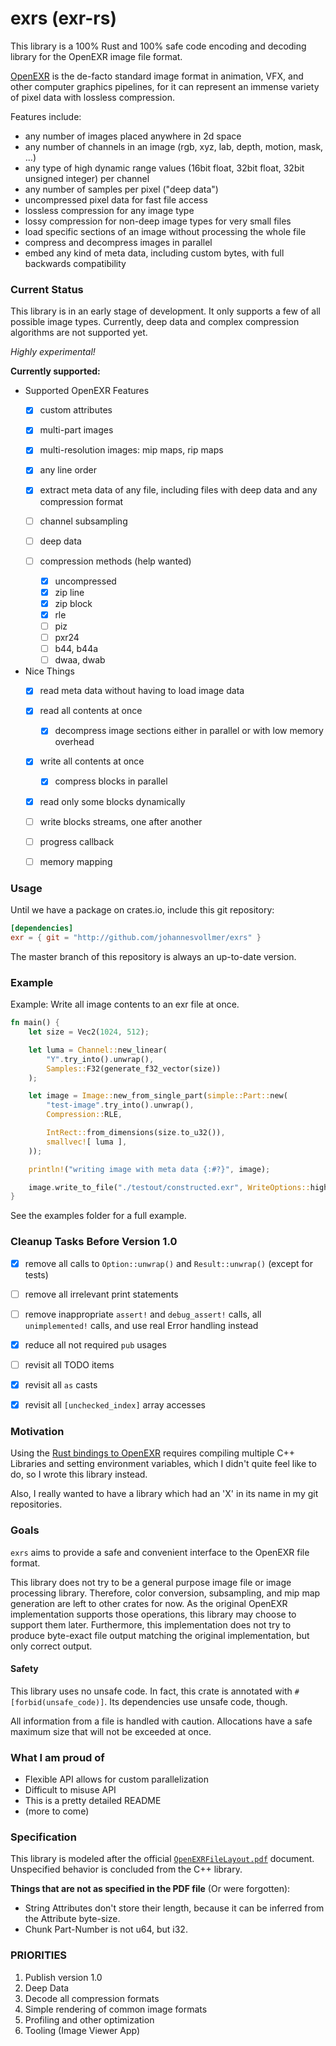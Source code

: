 # exrs (exr-rs)

This library is a 100% Rust and 100% safe code 
encoding and decoding library for the OpenEXR image file format.

[OpenEXR](http://www.openexr.com/) 
is the de-facto standard image format in animation, VFX, and 
other computer graphics pipelines, for it can represent an immense variety of pixel data with lossless compression. 

Features include:
- any number of images placed anywhere in 2d space
- any number of channels in an image (rgb, xyz, lab, depth, motion, mask, ...)
- any type of high dynamic range values (16bit float, 32bit float, 32bit unsigned integer) per channel
- any number of samples per pixel ("deep data")
- uncompressed pixel data for fast file access
- lossless compression for any image type 
- lossy compression for non-deep image types for very small files
- load specific sections of an image without processing the whole file
- compress and decompress images in parallel
- embed any kind of meta data, including custom bytes, with full backwards compatibility

### Current Status

This library is in an early stage of development. It only supports a few of all possible image types.
Currently, deep data and complex compression algorithms are not supported yet.

_Highly experimental!_

__Currently supported:__

- Supported OpenEXR Features
    - [x] custom attributes
    - [x] multi-part images
    - [x] multi-resolution images: mip maps, rip maps
    - [x] any line order
    - [x] extract meta data of any file, 
          including files with deep data and any compression format
    - [ ] channel subsampling
    - [ ] deep data
        
    - [ ] compression methods (help wanted)
        - [x] uncompressed
        - [x] zip line
        - [x] zip block
        - [x] rle
        - [ ] piz
        - [ ] pxr24
        - [ ] b44, b44a
        - [ ] dwaa, dwab

- Nice Things
    - [x] read meta data without having to load image data
    - [x] read all contents at once
        - [x] decompress image sections either 
              in parallel or with low memory overhead
    - [x] write all contents at once
        - [x] compress blocks in parallel
    - [x] read only some blocks dynamically
    - [ ] write blocks streams, one after another
    - [ ] progress callback
    - [ ] memory mapping
    
    
<!--
- [x] Inspecting Metadata
    - [x] Singlepart
        - [x] Tiles
        - [x] Scan lines
        - [x] Deep Tiles
        - [ ] Deep Scan Lines _(coded, but untested)_
    - [x] Multipart
        - [x] Tiles
        - [x] Scan lines
        - [ ] Deep Tiles _(coded, but untested)_
        - [x] Deep Scan Lines
    - [x] Multi Resolution
        - [x] Singular Resolution
        - [x] MipMaps
        - [x] RipMaps _(coded, but untested)_
    - [x] Non-Standard Attributes
        - [x] Reading those with known names and unknown names
        - [x] Reading those with known types
        - [x] Reading those with unknown types into a plain byte buffer
    - [ ] Nice API for preview attribute extraction
    
- [ ] Decompressing Pixel Data
    - [x] Any LineOrder
    - [x] Any Pixel Type (`f16`, `f32`, `u32`)
    - [x] Multipart
    - [ ] Deep Data
    - [x] Rip/Mip Maps  _(coded, but untested)_
    - [ ] Nice API for RGBA conversion and displaying other color spaces?
    - [ ] Compression Methods
        - [x] Uncompressed
        - [x] ZIPS
        - [x] ZIP
        - [x] RLE
        - [ ] PIZ
        - [ ] RXR24
        - [ ] B44, B44A
        - [ ] DWAA, DWAB

- [ ] Writing images
    - [x] Scan Lines
    - [x] Tiles
    - [x] Multipart
    - [ ] Deep Data
    - [ ] User supplied line order
    - [x] Rip/Mip Maps _(coded, but untested)_
    - [ ] 100% correct meta data
    - [x] Compression Methods
        - [x] Uncompressed
        - [x] ZIPS
        - [x] ZIP
        - [x] RLE
        - [ ] PIZ
        - [ ] RXR24
        - [ ] B44, B44A
        - [ ] DWAA, DWAB
    
- [x] Decompressing multiple blocks in parallel
- [ ] Compressing multiple blocks in parallel

- [ ] Profiling and real optimization
    - [ ] Memory Mapping?
- [ ] IO Progress callback?
- [ ] SIMD
- [ ] Detailed file validation
    - [ ] Channels with an x or y sampling rate other than 1 are allowed only in flat, scan-line based images.
    - [ ] If an image is deep or tiled, then the x and y sampling rates for all of its channels must be 1.
    - [ ] If the headers include timeCode and chromaticities attributes, then the values of those attributes must also be the same for all parts of a file
    - [ ] Scan-line based images cannot be multi-resolution images.
    - [ ] Scan-line based images cannot have unspecified line order?
    - [x] Image part name is required for multipart images
    - [ ] Enforce minimum length of 1 for arrays
    - [x] [Validate data_window matches data size when writing images] is not required because one is inferred from the other
    - [x] Channel names and image part names must be unique
    
- [ ] Explore different APIs
    - [ ] Let user decide how to store data
    - [x] Loading Metadata and specific tiles or blocks separately
-->
    

### Usage

Until we have a package on crates.io, include this git repository:

```toml
[dependencies]
exr = { git = "http://github.com/johannesvollmer/exrs" }
```

The master branch of this repository is always an up-to-date version.

### Example

Example: Write all image contents to an exr file at once.
```rust
fn main() {
    let size = Vec2(1024, 512);

    let luma = Channel::new_linear(
        "Y".try_into().unwrap(),
        Samples::F32(generate_f32_vector(size))
    );

    let image = Image::new_from_single_part(simple::Part::new(
        "test-image".try_into().unwrap(),
        Compression::RLE,

        IntRect::from_dimensions(size.to_u32()),
        smallvec![ luma ],
    ));

    println!("writing image with meta data {:#?}", image);

    image.write_to_file("./testout/constructed.exr", WriteOptions::high()).unwrap();
}
```

See the examples folder for a full example.


### Cleanup Tasks Before Version 1.0
- [x] remove all calls to `Option::unwrap()` and `Result::unwrap()` (except for tests)
- [ ] remove all irrelevant print statements
- [ ] remove inappropriate `assert!` and `debug_assert!` calls,
        all `unimplemented!` calls,
        and use real Error handling instead
- [x] reduce all not required `pub` usages
- [ ] revisit all TODO items
- [x] revisit all `as` casts 
- [x] revisit all `[unchecked_index]` array accesses


### Motivation

Using the [Rust bindings to OpenEXR](https://github.com/cessen/openexr-rs) 
requires compiling multiple C++ Libraries 
and setting environment variables, 
which I didn't quite feel like to do, 
so I wrote this library instead.

Also, I really wanted to have a library 
which had an 'X' in its name in my git repositories.

### Goals

`exrs` aims to provide a safe and convenient 
interface to the OpenEXR file format.

This library does not try to be a general purpose image file or image processing library.
Therefore, color conversion, subsampling, and mip map generation are left to other crates for now.
As the original OpenEXR implementation supports those operations, this library may choose to support them later.
Furthermore, this implementation does not try to produce byte-exact file output
matching the original implementation, but only correct output.

#### Safety
This library uses no unsafe code. In fact, this crate is annotated with `#[forbid(unsafe_code)]`.
Its dependencies use unsafe code, though.

All information from a file is handled with caution.
Allocations have a safe maximum size that will not be exceeded at once.


### What I am proud of

-   Flexible API allows for custom parallelization
-   Difficult to misuse API
-   This is a pretty detailed README
-   (more to come)

### Specification

This library is modeled after the 
official [`OpenEXRFileLayout.pdf`](http://www.openexr.com/documentation.html)
document. Unspecified behavior is concluded from the C++ library.

__Things that are not as specified in the PDF file__ (Or were forgotten):

-   String Attributes don't store their length,
    because it can be inferred from the Attribute byte-size.
-   Chunk Part-Number is not u64, but i32.

### PRIORITIES
1. Publish version 1.0
1. Deep Data
1. Decode all compression formats
1. Simple rendering of common image formats
1. Profiling and other optimization
1. Tooling (Image Viewer App)
